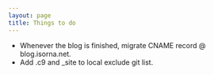 ```yaml
---
layout: page
title: Things to do
---
```


* Whenever the blog is finished, migrate CNAME record @ blog.isorna.net.
* Add .c9 and _site to local exclude git list.